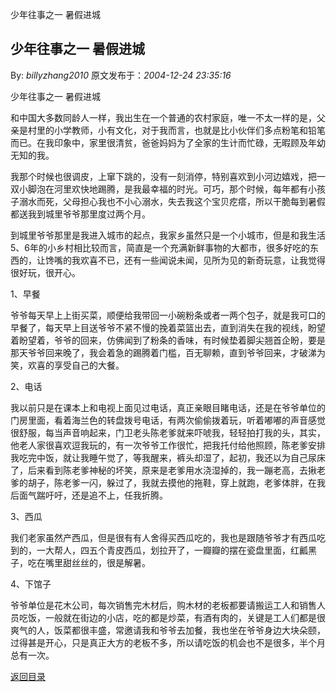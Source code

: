 少年往事之一 暑假进城
## 少年往事之一 暑假进城

By: *billyzhang2010* 原文发布于：*2004-12-24 23:35:16*

少年往事之一 暑假进城

   
和中国大多数同龄人一样，我出生在一个普通的农村家庭，唯一不太一样的是，父亲是村里的小学教师，小有文化，对于我而言，也就是比小伙伴们多点粉笔和铅笔而已。在我印象中，家里很清贫，爸爸妈妈为了全家的生计而忙碌，无暇顾及年幼无知的我。

   
我那个时候也很调皮，上窜下跳的，没有一刻消停，特别喜欢到小河边嬉戏，把一双小脚泡在河里欢快地踢腾，是我最幸福的时光。可巧，那个时候，每年都有小孩子溺水而死，父母担心我也不小心溺水，失去我这个宝贝疙瘩，所以干脆每到暑假都送我到城里爷爷那里度过两个月。

  
到城里爷爷那里是我进入城市的起点，我家乡虽然只是一个小城市，但是和我生活5、6年的小乡村相比较而言，简直是一个充满新鲜事物的大都市，很多好吃的东西的，让馋嘴的我欢喜不已，还有一些闻说未闻，见所为见的新奇玩意，让我觉得很好玩，很开心。

   1、早餐

  
爷爷每天早上上街买菜，顺便给我带回一小碗粉条或者一两个包子，就是我可口的早餐了，每天早上目送爷爷不紧不慢的挽着菜篮出去，直到消失在我的视线，盼望着盼望着，爷爷的回来，仿佛闻到了粉条的香味，有时候垫着脚尖翘首企盼，要是那天爷爷回来晚了，我会着急的踢腾着门槛，百无聊赖，直到爷爷回来，才破涕为笑，欢喜的享受自己的大餐。

   

   2、电话

  
我以前只是在课本上和电视上面见过电话，真正亲眼目睹电话，还是在爷爷单位的门房里面，看着海兰色的转盘拨号电话，有两次偷偷拨着玩，听着嘟嘟的声音感觉很舒服，每当声音响起来，门卫老头陈老爹就来吓唬我，轻轻拍打我的头，其实，他老人家很喜欢逗我玩的，有一次爷爷工作很忙，把我托付给他照顾，陈老爹安排我吃完中饭，就让我睡午觉了，等我醒来，裤头却湿了，起初，我还以为自己尿床了，后来看到陈老爹神秘的坏笑，原来是老爹用水浇湿掉的，我一蹦老高，去揪老爹的胡子，陈老爹一闪，躲过了，我就去摸他的拖鞋，穿上就跑，老爹体胖，在我后面气踹吁吁，还是追不上，任我折腾。

  

  3、西瓜

  
我们老家虽然产西瓜，但是很有有人舍得买西瓜吃的，我也是跟随爷爷才有西瓜吃到的，一大帮人，四五个青皮西瓜，划拉开了，一瓣瓣的摆在瓷盘里面，红瓤黑子，吃在嘴里甜丝丝的，很是解暑。

  4、下馆子

 
爷爷单位是花木公司，每次销售完木材后，购木材的老板都要请搬运工人和销售人员吃饭，一般就在街边的小店，吃的都是炒菜，有酒有肉的，关键是工人们都是很爽气的人，饭菜都很丰盛，常邀请我和爷爷去加餐，我也坐在爷爷身边大块朵颐，过得甚是开心，只是真正大方的老板不多，所以请吃饭的机会也不是很多，半个月总有一次。

 

 

[返回目录](index.html)
